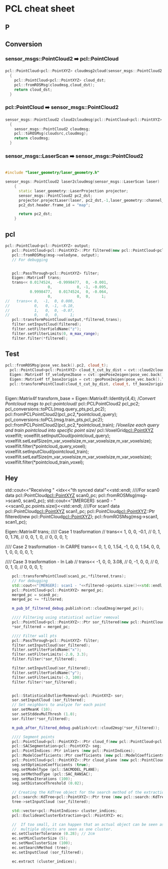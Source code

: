 # PCL cheat sheet


## P

## Conversion

### sensor_msgs::PointCloud2 :arrow_right: pcl::PointCloud
```cpp
pcl::PointCloud<pcl::PointXYZ> cloudmsg2cloud(sensor_msgs::PointCloud2 cloudmsg)
  {
    pcl::PointCloud<pcl::PointXYZ> cloud_dst;
    pcl::fromROSMsg(cloudmsg,cloud_dst);
    return cloud_dst;
  }
```
### pcl::PointCloud :arrow_right: sensor_msgs::PointCloud2
```cpp
sensor_msgs::PointCloud2 cloud2cloudmsg(pcl::PointCloud<pcl::PointXYZ> cloud_src)
  {
    sensor_msgs::PointCloud2 cloudmsg;
    pcl::toROSMsg(cloudsrc,cloudmsg);
    return cloudmsg;
  }
```

### sensor_msgs::LaserScan :arrow_right: sensor_msgs::PointCloud2
```cpp

#include "laser_geometry/laser_geometry.h"

sensor_msgs::PointCloud2 laser2cloudmsg(sensor_msgs::LaserScan laser)
    {
      static laser_geometry::LaserProjection projector;
      sensor_msgs::PointCloud2 pc2_dst;
      projector.projectLaser(laser, pc2_dst,-1,laser_geometry::channel_option::Intensity | laser_geometry::channel_option::Distance);
      pc2_dst.header.frame_id = "map";

      return pc2_dst;
    }
```


## pcl
```cpp
pcl::PointCloud<pcl::PointXYZ> output;
   pcl::PointCloud<pcl::PointXYZ>::Ptr filtered(new pcl::PointCloud<pcl::PointXYZ>);
   pcl::fromROSMsg(msg->velodyne, output);
   // For debugging


   pcl::PassThrough<pcl::PointXYZ> filter;
   Eigen::Matrix4f trans;
   trans<< 0.0174524,  -0.9998477,  0, -0.001,
                   0,           0, -1, -0.095,
           0.9998477,   0.0174524,  0, -0.064,
                   0,           0,  0,     1;
//   trans<< 0,  -1,  0, 0.000,
//           0,   0, -1, -0.10,
//           1,   0,  0, -0.07,
//           0,   0,  0,     1;
   pcl::transformPointCloud(output,*filtered,trans);
   filter.setInputCloud(filtered);
   filter.setFilterFieldName("z");
   filter.setFilterLimits(0, m_max_range);
   filter.filter(*filtered);
```

## Test
```cpp
pcl::fromROSMsg(pose_vec.back().pc2, cloud_t);
  pcl::PointCloud<pcl::PointXYZ> cloud_t_cut_by_dist = cvt::cloud2cloudcut(cloud_t,pcl::PointXYZ(0,0,0),0.5,20);
  Eigen::Matrix4f tf_velodyne2base = cvt::geoPose2eigen(pose_vec.back().T_laser2rt);
  Eigen::Matrix4f tf_base2origin = cvt::geoPose2eigen(pose_vec.back().T_laser2rt);
  pcl::transformPointCloud(cloud_t_cut_by_dist, cloud_t, tf_base2origin * tf_velodyne2base);
```

##

Eigen::Matrix4f transform_base = Eigen::Matrix4f::Identity(4,4);
  /*Convert Pontcloud msgs to pcl::pointcloud*/
  pcl::PCLPointCloud2 pcl_pc2;
  pcl_conversions::toPCL(msg.query_pts,pcl_pc2);
  pcl::fromPCLPointCloud2(pcl_pc2,*pointcloud_query);
  pcl_conversions::toPCL(msg.train_pts,pcl_pc2);
  pcl::fromPCLPointCloud2(pcl_pc2,*pointcloud_train);
  /*Voxelize each query and train pointcloud into specific point size*/
  pcl::VoxelGrid<pcl::PointXYZ> voxelfilt;
  voxelfilt.setInputCloud(pointcloud_query);
  voxelfilt.setLeafSize(m_var_voxelsize,m_var_voxelsize,m_var_voxelsize);
  voxelfilt.filter(*pointcloud_query_voxel);
  voxelfilt.setInputCloud(pointcloud_train);
  voxelfilt.setLeafSize(m_var_voxelsize,m_var_voxelsize,m_var_voxelsize);
  voxelfilt.filter(*pointcloud_train_voxel);

## Hey

   std::cout<<"Receiving " <<msg->idx<<"th synced data!"<<std::endl;
////For scan0 data
   pcl::PointCloud<pcl::PointXYZ> scan0_pc;
   pcl::fromROSMsg(msg->scan0, scan0_pc);
   std::cout<<"[MERGER]: scan0 - "<<scan0_pc.points.size()<<std::endl;
////For scan1 data
   pcl::PointCloud<pcl::PointXYZ> scan1_pc;
   pcl::PointCloud<pcl::PointXYZ>::Ptr filtered(new pcl::PointCloud<pcl::PointXYZ>);
   pcl::fromROSMsg(msg->scan1, scan1_pc);

   Eigen::Matrix4f trans;
   //// Case 1 trasformation
//   trans<<      1,        0,  0,   -0.1,
//                0,        1,  0,   1.76,
//                0,        0,  1,      0,
//                0,        0,  0,      1;

   //// Case 2 trasformation - In CARPE
   trans<<      0,        1,  0,   1.54,
               -1,        0,  0,   1.54,
                0,        0,  1,      0,
                0,        0,  0,      1;

   //// Case 3 trasformation - In Lab
//   trans<<     -1,        0,  0,   3.08,
//                0,       -1,  0,      0,
//                0,        0,  1,      0,
//                0,        0,  0,      1;

```cpp
   pcl::transformPointCloud(scan1_pc,*filtered,trans);
   // For debugging
   std::cout<<"[MERGER]: scan1 - "<<filtered->points.size()<<std::endl;
   pcl::PointCloud<pcl::PointXYZ> merged_pc;
   merged_pc = scan0_pc;
   merged_pc += *filtered;

   m_pub_bf_filtered_debug.publish(cvt::cloud2msg(merged_pc));

   //// Filtering using statistical outlier removal
   pcl::PointCloud<pcl::PointXYZ>::Ptr sor_filtered(new pcl::PointCloud<pcl::PointXYZ>);
   *sor_filtered = merged_pc;

   //// Filter wall pts
   pcl::PassThrough<pcl::PointXYZ> filter;
   filter.setInputCloud(sor_filtered);
   filter.setFilterFieldName("x");
   filter.setFilterLimits(-2.0, 3.3);
   filter.filter(*sor_filtered);

   filter.setInputCloud(sor_filtered);
   filter.setFilterFieldName("y");
   filter.setFilterLimits(-3, 100);
   filter.filter(*sor_filtered);


   pcl::StatisticalOutlierRemoval<pcl::PointXYZ> sor;
   sor.setInputCloud (sor_filtered);
   // Set neighbors to analyze for each point
   sor.setMeanK (10);
   sor.setStddevMulThresh (1.0);
   sor.filter(*sor_filtered);

   m_pub_after_filtered_debug.publish(cvt::cloud2msg(*sor_filtered));

   //// Segment points
   pcl::PointCloud<pcl::PointXYZ>::Ptr cloud_f(new pcl::PointCloud<pcl::PointXYZ>);
   pcl::SACSegmentation<pcl::PointXYZ> seg;
   pcl::PointIndices::Ptr inliers (new pcl::PointIndices);
   pcl::ModelCoefficients::Ptr coefficients (new pcl::ModelCoefficients);
   pcl::PointCloud<pcl::PointXYZ>::Ptr cloud_plane (new pcl::PointCloud<pcl::PointXYZ> ());
   seg.setOptimizeCoefficients (true);
   seg.setModelType (pcl::SACMODEL_PLANE);
   seg.setMethodType (pcl::SAC_RANSAC);
   seg.setMaxIterations (100);
   seg.setDistanceThreshold (0.02);

   // Creating the KdTree object for the search method of the extraction
   pcl::search::KdTree<pcl::PointXYZ>::Ptr tree (new pcl::search::KdTree<pcl::PointXYZ>);
   tree->setInputCloud (sor_filtered);

   std::vector<pcl::PointIndices> cluster_indices;
   pcl::EuclideanClusterExtraction<pcl::PointXYZ> ec;

   //  If too small, it can happen that an actual object can be seen as multiple clusters
   //  multiple objects are seen as one cluster.
   ec.setClusterTolerance (0.28); // 2cm
   ec.setMinClusterSize (5);
   ec.setMaxClusterSize (100);
   ec.setSearchMethod (tree);
   ec.setInputCloud (sor_filtered);

   ec.extract (cluster_indices);
```
